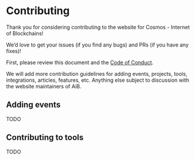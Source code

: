 # Contributing

Thank you for considering contributing to the website for Cosmos - Internet of Blockchains!

We’d love to get your issues (if you find any bugs) and PRs (if you have any fixes)!

First, please review this document and the [Code of Conduct](CODE_OF_CONDUCT.md).

We will add more contribution guidelines for adding events, projects, tools, integrations, articles, features, etc. Anything else subject to discussion with the website maintainers of AiB.

## Adding events

TODO

## Contributing to tools

TODO